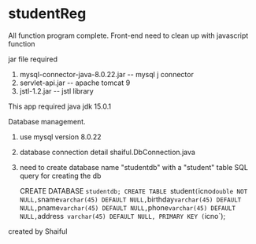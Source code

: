 # studentReg



All function program complete. Front-end need to clean up with javascript function

jar file required

1. mysql-connector-java-8.0.22.jar -- mysql j connector 
2. servlet-api.jar -- apache tomcat 9
3. jstl-1.2.jar -- jstl library


This app required java jdk 15.0.1

Database management.

1. use mysql version 8.0.22
2. database connection detail shaiful.DbConnection.java
3. need to create database name "studentdb" with a "student" table
	SQL query for creating the db
	
	CREATE DATABASE `studentdb;
	CREATE TABLE `student` (
 	`icno` double NOT NULL,
  	`sname` varchar(45) DEFAULT NULL,
  	`birthday` varchar(45) DEFAULT NULL,
  	`pname` varchar(45) DEFAULT NULL,
  	`phone` varchar(45) DEFAULT NULL,
  	`address` varchar(45) DEFAULT NULL,
  	PRIMARY KEY (`icno`);
	
	


created by Shaiful